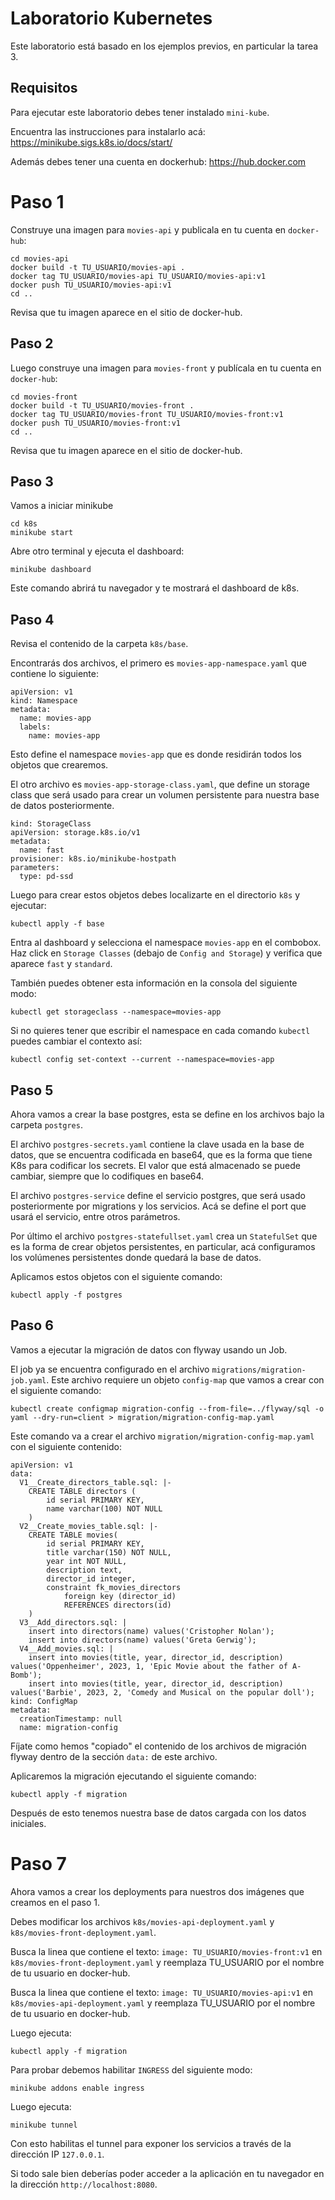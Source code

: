 # Laboratorio Kubernetes

Este laboratorio está basado en los ejemplos previos, en particular la tarea 3.


## Requisitos

Para ejecutar este laboratorio debes tener instalado `mini-kube`.

Encuentra las instrucciones para instalarlo acá: https://minikube.sigs.k8s.io/docs/start/

Además debes tener una cuenta en dockerhub: https://hub.docker.com


# Paso 1

Construye una imagen para `movies-api` y publicala en tu cuenta en `docker-hub`:

```
cd movies-api
docker build -t TU_USUARIO/movies-api .
docker tag TU_USUARIO/movies-api TU_USUARIO/movies-api:v1
docker push TU_USUARIO/movies-api:v1
cd ..
```

Revisa que tu imagen aparece en el sitio de docker-hub.

## Paso 2

Luego construye una imagen para `movies-front` y publícala en tu cuenta en `docker-hub`:

```
cd movies-front
docker build -t TU_USUARIO/movies-front .
docker tag TU_USUARIO/movies-front TU_USUARIO/movies-front:v1
docker push TU_USUARIO/movies-front:v1
cd ..
```

Revisa que tu imagen aparece en el sitio de docker-hub.

## Paso 3

Vamos a iniciar minikube

```
cd k8s
minikube start
```

Abre otro terminal y ejecuta el dashboard:

```
minikube dashboard
```

Este comando abrirá tu navegador y te mostrará el dashboard de k8s.

## Paso 4

Revisa el contenido de la carpeta `k8s/base`.

Encontrarás dos archivos, el primero es `movies-app-namespace.yaml` que contiene lo siguiente:

```
apiVersion: v1
kind: Namespace
metadata:
  name: movies-app
  labels:
    name: movies-app
```

Esto define el namespace `movies-app` que es donde residirán todos los objetos que crearemos.

El otro archivo es `movies-app-storage-class.yaml`, que define un storage class que será usado para crear un volumen persistente para nuestra base de datos posteriormente.

```
kind: StorageClass
apiVersion: storage.k8s.io/v1
metadata:
  name: fast
provisioner: k8s.io/minikube-hostpath
parameters:
  type: pd-ssd
```

Luego para crear estos objetos debes localizarte en el directorio `k8s` y ejecutar:

```
kubectl apply -f base
```

Entra al dashboard y selecciona el namespace `movies-app` en el combobox. Haz click en `Storage Classes` (debajo de `Config and Storage`) y verifica que aparece `fast` y `standard`.

También puedes obtener esta información en la consola del siguiente modo:

```
kubectl get storageclass --namespace=movies-app
```

Si no quieres tener que escribir el namespace en cada comando `kubectl` puedes cambiar el contexto así:

```
kubectl config set-context --current --namespace=movies-app
```


## Paso 5

Ahora vamos a crear la base postgres, esta se define en los archivos bajo la carpeta `postgres`.

El archivo `postgres-secrets.yaml` contiene la clave usada en la base de datos, que se encuentra codificada en base64, que es la forma que tiene K8s para codificar los secrets. El valor que está almacenado se puede cambiar, siempre que lo codifiques en base64.

El archivo `postgres-service` define el servicio postgres, que será usado posteriormente por migrations y los servicios. Acá se define el port que usará el servicio, entre otros parámetros.

Por último el archivo `postgres-statefullset.yaml` crea un `StatefulSet` que es la forma de crear objetos persistentes, en particular, acá configuramos los volúmenes persistentes donde quedará la base de datos.

Aplicamos estos objetos con el siguiente comando:

```
kubectl apply -f postgres
```

## Paso 6

Vamos a ejecutar la migración de datos con flyway usando un Job.

El job ya se encuentra configurado en el archivo `migrations/migration-job.yaml`. Este archivo requiere un objeto `config-map` que vamos a crear con el siguiente comando:

```
kubectl create configmap migration-config --from-file=../flyway/sql -o yaml --dry-run=client > migration/migration-config-map.yaml
```

Este comando va a crear el archivo `migration/migration-config-map.yaml` con el siguiente contenido:

```
apiVersion: v1
data:
  V1__Create_directors_table.sql: |-
    CREATE TABLE directors (
        id serial PRIMARY KEY,
        name varchar(100) NOT NULL
    )
  V2__Create_movies_table.sql: |-
    CREATE TABLE movies(
        id serial PRIMARY KEY,
        title varchar(150) NOT NULL,
        year int NOT NULL,
        description text,
        director_id integer,
        constraint fk_movies_directors
            foreign key (director_id)
            REFERENCES directors(id)
    )
  V3__Add_directors.sql: |
    insert into directors(name) values('Cristopher Nolan');
    insert into directors(name) values('Greta Gerwig');
  V4__Add_movies.sql: |
    insert into movies(title, year, director_id, description) values('Oppenheimer', 2023, 1, 'Epic Movie about the father of A-Bomb');
    insert into movies(title, year, director_id, description) values('Barbie', 2023, 2, 'Comedy and Musical on the popular doll');
kind: ConfigMap
metadata:
  creationTimestamp: null
  name: migration-config
```

Fíjate como hemos "copiado" el contenido de los archivos de migración flyway dentro de la sección `data:` de este archivo.

Aplicaremos la migración ejecutando el siguiente comando:

```
kubectl apply -f migration
```

Después de esto tenemos nuestra base de datos cargada con los datos iniciales.

# Paso 7

Ahora vamos a crear los deployments para nuestros dos imágenes que creamos en el paso 1.

Debes modificar los archivos `k8s/movies-api-deployment.yaml` y `k8s/movies-front-deployment.yaml`.

Busca la linea que contiene el texto: `image: TU_USUARIO/movies-front:v1` en `k8s/movies-front-deployment.yaml` y reemplaza TU_USUARIO por el nombre de tu usuario en docker-hub.


Busca la linea que contiene el texto: `image: TU_USUARIO/movies-api:v1` en `k8s/movies-api-deployment.yaml` y reemplaza TU_USUARIO por el nombre de tu usuario en docker-hub.

Luego ejecuta:

```
kubectl apply -f migration
```


Para probar debemos habilitar `INGRESS` del siguiente modo:

```
minikube addons enable ingress
```

Luego ejecuta:

```
minikube tunnel
```

Con esto habilitas el tunnel para exponer los servicios a través de la dirección IP `127.0.0.1`.

Si todo sale bien deberías poder acceder a la aplicación en tu navegador en la dirección `http://localhost:8080`.
